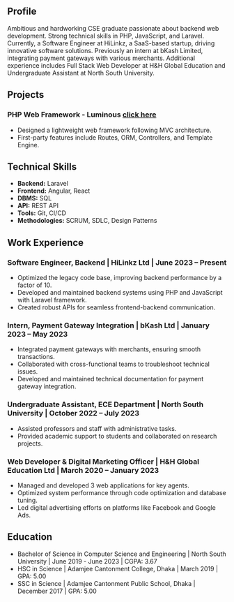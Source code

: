 ## Profile

Ambitious and hardworking CSE graduate passionate about backend web development. Strong technical skills in PHP, JavaScript, and Laravel. Currently, a Software Engineer at HiLinkz, a SaaS-based startup, driving innovative software solutions. Previously an intern at bKash Limited, integrating payment gateways with various merchants. Additional experience includes Full Stack Web Developer at H&H Global Education and Undergraduate Assistant at North South University.

## Projects

### PHP Web Framework - Luminous [click here](https://github.com/Tanvir-Sadi/luminous)
- Designed a lightweight web framework following MVC architecture.
- First-party features include Routes, ORM, Controllers, and Template Engine.

## Technical Skills

- **Backend:** Laravel
- **Frontend:** Angular, React
- **DBMS:** SQL
- **API:** REST API
- **Tools:** Git, CI/CD
- **Methodologies:** SCRUM, SDLC, Design Patterns

## Work Experience

### Software Engineer, Backend | HiLinkz Ltd | June 2023 – Present
- Optimized the legacy code base, improving backend performance by a factor of 10.
- Developed and maintained backend systems using PHP and JavaScript with Laravel framework.
- Created robust APIs for seamless frontend-backend communication.

### Intern, Payment Gateway Integration | bKash Ltd | January 2023 – May 2023
- Integrated payment gateways with merchants, ensuring smooth transactions.
- Collaborated with cross-functional teams to troubleshoot technical issues.
- Developed and maintained technical documentation for payment gateway integration.

### Undergraduate Assistant, ECE Department | North South University | October 2022 – July 2023
- Assisted professors and staff with administrative tasks.
- Provided academic support to students and collaborated on research projects.

### Web Developer & Digital Marketing Officer | H&H Global Education Ltd | March 2020 – January 2023
- Managed and developed 3 web applications for key agents.
- Optimized system performance through code optimization and database tuning.
- Led digital advertising efforts on platforms like Facebook and Google Ads.

## Education

- Bachelor of Science in Computer Science and Engineering | North South University | June 2019 - June 2023 | CGPA: 3.67
- HSC in Science | Adamjee Cantonment College, Dhaka | March 2019 | GPA: 5.00
- SSC in Science | Adamjee Cantonment Public School, Dhaka | December 2017 | GPA: 5.00
